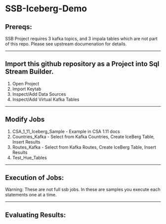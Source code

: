 # SSB-Iceberg-Demo
 

## Prereqs:

SSB Project requires 3 kafka topics, and 3 impala tables which are not part of this repo.  Please see upstream documenation for details.

***

## Import this github repository as a Project into Sql Stream Builder.   

1. Open Project
2. Import Keytab
3. Inspect/Add Data Sources
4. Inspect/Add Virtual Kafka Tables

***

## Modify Jobs

1. CSA_1_11_Iceberg_Sample - Example in CSA 1.11 docs
2. Countries_Kafka - Select from Kafka Countries, Create IceBerg Table, Insert Results
3. Routes_Kafka - Select from Kafka Routes, Create IceBerg Table, Insert Results
4. Test_Hue_Tables

***

## Execution of Jobs:

Warning: These are not full ssb jobs.  In these are samples you execute each statements one at a time.

***

## Evaluating Results: